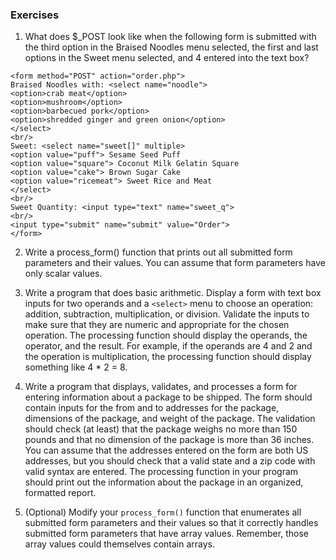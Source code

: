 ### Exercises

1. What does $_POST look like when the following form is submitted with the third option in the Braised Noodles menu selected, the first and last options in the Sweet menu selected, and 4 entered into the text box?

```
<form method="POST" action="order.php">
Braised Noodles with: <select name="noodle">
<option>crab meat</option>
<option>mushroom</option>
<option>barbecued pork</option>
<option>shredded ginger and green onion</option>
</select>
<br/>
Sweet: <select name="sweet[]" multiple>
<option value="puff"> Sesame Seed Puff
<option value="square"> Coconut Milk Gelatin Square
<option value="cake"> Brown Sugar Cake
<option value="ricemeat"> Sweet Rice and Meat
</select>
<br/>
Sweet Quantity: <input type="text" name="sweet_q">
<br/>
<input type="submit" name="submit" value="Order">
</form>
```

2. Write a process_form() function that prints out all submitted form parameters and their values. You can assume that form parameters have only scalar values.

3. Write a program that does basic arithmetic. Display a form with text box inputs for two operands and a ```<select>``` menu to choose an operation: addition, subtraction, multiplication, or division. Validate the inputs to make sure that they are numeric and appropriate for the chosen operation. The processing function should display the operands, the operator, and the result. For example, if the operands are 4 and 2 and the operation is multiplication, the processing function should display something like 4 * 2 = 8.

4. Write a program that displays, validates, and processes a form for entering information about a package to be shipped. The form should contain inputs for the from and to addresses for the package, dimensions of the package, and weight of the package. The validation should check (at least) that the package weighs no more than 150 pounds and that no dimension of the package is more than 36 inches. You can assume that the addresses entered on the form are both US addresses, but you should check that a valid state and a zip code with valid syntax are entered. The processing function in your program should print out the information about the package in an organized, formatted report.

5. (Optional) Modify your ```process_form()``` function that enumerates all submitted form parameters and their values so that it correctly handles submitted form parameters that have array values. Remember, those array values could themselves contain arrays.